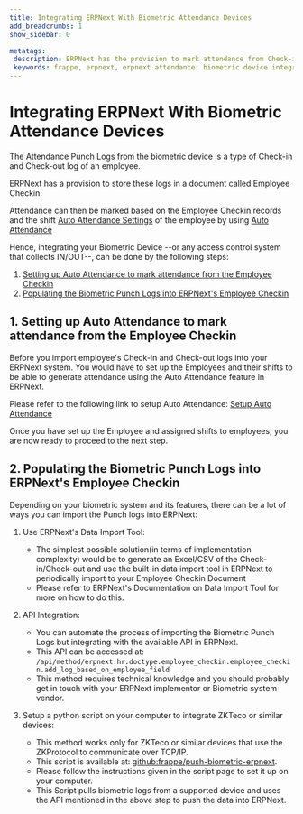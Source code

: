 ```yaml
---
title: Integrating ERPNext With Biometric Attendance Devices
add_breadcrumbs: 1
show_sidebar: 0

metatags:
 description: ERPNext has the provision to mark attendance from Check-in and Check-out logs from biometric. There are several possible methods to integrate your biometric device based on the vendor and the available features of your device.
 keywords: frappe, erpnext, erpnext attendance, biometric device integration, human resource, auto attendance
---
```


<!-- add-breadcrumbs -->
# Integrating ERPNext With Biometric Attendance Devices

The Attendance Punch Logs from the biometric device is a type of Check-in and Check-out log of an employee.

ERPNext has a provision to store these logs in a document called Employee Checkin.

Attendance can then be marked based on the Employee Checkin records and the shift [Auto Attendance Settings](/docs/user/manual/en/human-resources/shift-management#25-auto-attendance-settings) of the employee by using [Auto Attendance](/docs/user/manual/en/human-resources/auto-attendance)

Hence, integrating your Biometric Device --or any access control system that collects IN/OUT--, can be done by the following steps:

  1. [Setting up Auto Attendance to mark attendance from the Employee Checkin](#1-setting-up-auto-attendance-to-mark-attendance-from-the-employee-checkin)
  1. [Populating the Biometric Punch Logs into ERPNext's Employee Checkin](#2-populating-the-biometric-punch-logs-into-erpnexts-employee-checkin)

## 1. Setting up Auto Attendance to mark attendance from the Employee Checkin

Before you import employee's Check-in and Check-out logs into your ERPNext system. You would have to set up the Employees and their shifts to be able to generate attendance using the Auto Attendance feature in ERPNext.

Please refer to the following link to setup Auto Attendance: [Setup Auto Attendance](/docs/user/manual/en/human-resources/auto-attendance#steps-to-setup-auto-attendance)

Once you have set up the Employee and assigned shifts to employees, you are now ready to proceed to the next step.

## 2. Populating the Biometric Punch Logs into ERPNext's Employee Checkin
Depending on your biometric system and its features, there can be a lot of ways you can import the Punch logs into ERPNext:

1. Use ERPNext's Data Import Tool:
    - The simplest possible solution(in terms of implementation complexity) would be to generate an Excel/CSV of the Check-in/Check-out and use the built-in data import tool in ERPNext to periodically import to your Employee Checkin Document
    - Please refer to ERPNext's Documentation on Data Import Tool for more on how to do this.

1. API Integration:
    - You can automate the process of importing the Biometric Punch Logs but integrating with the available API in ERPNext.
    - This API can be accessed at: `/api/method/erpnext.hr.doctype.employee_checkin.employee_checkin.add_log_based_on_employee_field`
    - This method requires technical knowledge and you should probably get in touch with your ERPNext implementor or Biometric system vendor.

1. Setup a python script on your computer to integrate ZKTeco or similar devices:
    - This method works only for ZKTeco or similar devices that use the ZKProtocol to communicate over TCP/IP.
    - This script is available at: [github:frappe/push-biometric-erpnext](https://github.com/frappe/push-biometric-erpnext).
    - Please follow the instructions given in the script page to set it up on your computer.
    - This Script pulls biometric logs from a supported device and uses the API mentioned in the above step to push the data into ERPNext.
